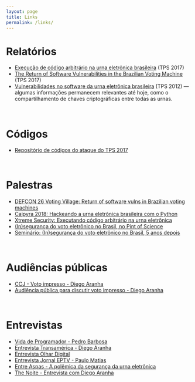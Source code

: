 ```yaml
---
layout: page
title: Links
permalink: /links/
---
```


# Relatórios

* [Execução de código arbitrário na urna eletrônica brasileira](https://doi.org/10.13140/RG.2.2.28590.82246/1) (TPS 2017)
* [The Return of Software Vulnerabilities in the Brazilian Voting Machine](https://doi.org/10.13140/RG.2.2.16240.97287) (TPS 2017)
* [Vulnerabilidades no software da urna eletrônica brasileira](https://sites.google.com/site/dfaranha/projects/relatorio-urna.pdf) (TPS 2012) &mdash; algumas informações permanecem relevantes até hoje, como o compartilhamento de chaves criptográficas entre todas as urnas.

<br />

# Códigos

* [Repositório de códigos do ataque do TPS 2017](https://github.com/epicleet/tps2017)

<br />

# Palestras

* [DEFCON 26 Voting Village: Return of software vulns in Brazilian voting machines](https://www.youtube.com/watch?v=TkoCnyhmorg)
* [Caipyra 2018: Hackeando a urna eletrônica brasileira com o Python](https://www.youtube.com/watch?v=MeMZDCecuIA)
* [Xtreme Security: Executando código arbitrário na urna eletrônica](https://www.youtube.com/watch?v=sbj82-0koas)
* [(In)segurança do voto eletrônico no Brasil, no Pint of Science](https://www.facebook.com/onovolab/videos/183012755591781)
* [Seminário: (In)segurança do voto eletrônico no Brasil, 5 anos depois](https://www.youtube.com/watch?v=IHrKjyPhm-4)

<br />

# Audiências públicas

* [CCJ - Voto impresso - Diego Aranha](https://www.youtube.com/watch?v=XiMga6Cn8AM&t=1h6m15s)
* [Audiência pública para discutir voto impresso - Diego Aranha](https://www.youtube.com/watch?v=5B7ZiBWNJdg)

<br />

# Entrevistas

* [Vida de Programador - Pedro Barbosa](https://www.youtube.com/watch?v=rdxtAUPDC_w)
* [Entrevista Transamérica - Diego Aranha](https://www.facebook.com/transamericabsb/videos/1785682808191000)
* [Entrevista Olhar Digital](https://olhardigital.com.br/video/avancos-por-tras-da-urnas-eletronica-ainda-nao-garantem-100-de-seguranca/74400)
* [Entrevista Jornal EPTV - Paulo Matias](https://globoplay.globo.com/v/6361383/)
* [Entre Aspas - A polêmica da segurança da urna eletrônica](https://www.youtube.com/watch?v=twSQAp4n2lA)
* [The Noite - Entrevista com Diego Aranha](https://www.youtube.com/watch?v=xATaNCsre9Q)
